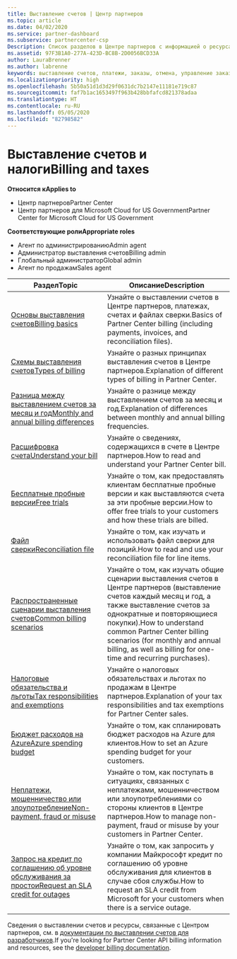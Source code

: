 ```yaml
---
title: Выставление счетов | Центр партнеров
ms.topic: article
ms.date: 04/02/2020
ms.service: partner-dashboard
ms.subservice: partnercenter-csp
Description: Список разделов в Центре партнеров с информацией о ресурсах для выставления счетов, счетах, выставлении счетов в рамках CSP и налогах.
ms.assetid: 97F3B1A0-277A-423D-BC8B-2D0056BCD33A
author: LauraBrenner
ms.author: labrenne
keywords: выставление счетов, платежи, заказы, отмена, управление заказами, неоплата, мошенничество, ненадлежащее использование, налоги, освобождение от уплаты налогов, файлы выверки, файл выверки
ms.localizationpriority: high
ms.openlocfilehash: 5b50a51d1d3d29f0631dc7b2147e11181e719c87
ms.sourcegitcommit: faf7b1ac1653497f963b428bbfafcd821378adaa
ms.translationtype: HT
ms.contentlocale: ru-RU
ms.lasthandoff: 05/05/2020
ms.locfileid: "82798582"
---
```

# <a name="billing-and-taxes"></a><span data-ttu-id="4bd0a-104">Выставление счетов и налоги</span><span class="sxs-lookup"><span data-stu-id="4bd0a-104">Billing and taxes</span></span>

<span data-ttu-id="4bd0a-105">**Относится к**</span><span class="sxs-lookup"><span data-stu-id="4bd0a-105">**Applies to**</span></span>

- <span data-ttu-id="4bd0a-106">Центр партнеров</span><span class="sxs-lookup"><span data-stu-id="4bd0a-106">Partner Center</span></span>
- <span data-ttu-id="4bd0a-107">Центр партнеров для Microsoft Cloud for US Government</span><span class="sxs-lookup"><span data-stu-id="4bd0a-107">Partner Center for Microsoft Cloud for US Government</span></span>

<span data-ttu-id="4bd0a-108">**Соответствующие роли**</span><span class="sxs-lookup"><span data-stu-id="4bd0a-108">**Appropriate roles**</span></span>

- <span data-ttu-id="4bd0a-109">Агент по администрированию</span><span class="sxs-lookup"><span data-stu-id="4bd0a-109">Admin agent</span></span>
- <span data-ttu-id="4bd0a-110">Администратор выставления счетов</span><span class="sxs-lookup"><span data-stu-id="4bd0a-110">Billing admin</span></span>
- <span data-ttu-id="4bd0a-111">Глобальный администратор</span><span class="sxs-lookup"><span data-stu-id="4bd0a-111">Global admin</span></span>
- <span data-ttu-id="4bd0a-112">Агент по продажам</span><span class="sxs-lookup"><span data-stu-id="4bd0a-112">Sales agent</span></span>

| <span data-ttu-id="4bd0a-113">Раздел</span><span class="sxs-lookup"><span data-stu-id="4bd0a-113">Topic</span></span> | <span data-ttu-id="4bd0a-114">Описание</span><span class="sxs-lookup"><span data-stu-id="4bd0a-114">Description</span></span> |
| ----- | ----------- |
| [<span data-ttu-id="4bd0a-115">Основы выставления счетов</span><span class="sxs-lookup"><span data-stu-id="4bd0a-115">Billing basics</span></span>](billing-basics.md) | <span data-ttu-id="4bd0a-116">Узнайте о выставлении счетов в Центре партнеров, платежах, счетах и файлах сверки.</span><span class="sxs-lookup"><span data-stu-id="4bd0a-116">Basics of Partner Center billing (including payments, invoices, and reconciliation files).</span></span> |
| [<span data-ttu-id="4bd0a-117">Схемы выставления счетов</span><span class="sxs-lookup"><span data-stu-id="4bd0a-117">Types of billing</span></span>](billing-different-types.md) | <span data-ttu-id="4bd0a-118">Узнайте о разных принципах выставления счетов в Центре партнеров.</span><span class="sxs-lookup"><span data-stu-id="4bd0a-118">Explanation of different types of billing in Partner Center.</span></span> |
| [<span data-ttu-id="4bd0a-119">Разница между выставлением счетов за месяц и год</span><span class="sxs-lookup"><span data-stu-id="4bd0a-119">Monthly and annual billing differences</span></span>](billing-annual-monthly.md) | <span data-ttu-id="4bd0a-120">Узнайте о разнице между выставлением счетов за месяц и год.</span><span class="sxs-lookup"><span data-stu-id="4bd0a-120">Explanation of differences between monthly and annual billing frequencies.</span></span> |
| [<span data-ttu-id="4bd0a-121">Расшифровка счета</span><span class="sxs-lookup"><span data-stu-id="4bd0a-121">Understand your bill</span></span>](read-your-bill.md) | <span data-ttu-id="4bd0a-122">Узнайте о сведениях, содержащихся в счете в Центре партнеров.</span><span class="sxs-lookup"><span data-stu-id="4bd0a-122">How to read and understand your Partner Center bill.</span></span> |
| [<span data-ttu-id="4bd0a-123">Бесплатные пробные версии</span><span class="sxs-lookup"><span data-stu-id="4bd0a-123">Free trials</span></span>](offer-your-customers-trials-of-microsoft-products.md) | <span data-ttu-id="4bd0a-124">Узнайте о том, как предоставлять клиентам бесплатные пробные версии и как выставляются счета за эти пробные версии.</span><span class="sxs-lookup"><span data-stu-id="4bd0a-124">How to offer free trials to your customers and how these trials are billed.</span></span> |
| [<span data-ttu-id="4bd0a-125">Файл сверки</span><span class="sxs-lookup"><span data-stu-id="4bd0a-125">Reconciliation file</span></span>](use-the-reconciliation-files.md) | <span data-ttu-id="4bd0a-126">Узнайте о том, как изучать и использовать файл сверки для позиций.</span><span class="sxs-lookup"><span data-stu-id="4bd0a-126">How to read and use your reconciliation file for line items.</span></span> |
| [<span data-ttu-id="4bd0a-127">Распространенные сценарии выставления счетов</span><span class="sxs-lookup"><span data-stu-id="4bd0a-127">Common billing scenarios</span></span>](common-billing-scenarios.md) | <span data-ttu-id="4bd0a-128">Узнайте о том, как изучать общие сценарии выставления счетов в Центре партнеров (выставление счетов каждый месяц и год, а также выставление счетов за однократные и повторяющиеся покупки).</span><span class="sxs-lookup"><span data-stu-id="4bd0a-128">How to understand common Partner Center billing scenarios (for monthly and annual billing, as well as billing for one-time and recurring purchases).</span></span> |
| [<span data-ttu-id="4bd0a-129">Налоговые обязательства и льготы</span><span class="sxs-lookup"><span data-stu-id="4bd0a-129">Tax responsibilities and exemptions</span></span>](tax-and-tax-exemptions.md) | <span data-ttu-id="4bd0a-130">Узнайте о налоговых обязательствах и льготах по продажам в Центре партнеров.</span><span class="sxs-lookup"><span data-stu-id="4bd0a-130">Explanation of your tax responsibilities and tax exemptions for Partner Center sales.</span></span> |
| [<span data-ttu-id="4bd0a-131">Бюджет расходов на Azure</span><span class="sxs-lookup"><span data-stu-id="4bd0a-131">Azure spending budget</span></span>](set-an-azure-spending-budget-for-your-customers.md) | <span data-ttu-id="4bd0a-132">Узнайте о том, как спланировать бюджет расходов на Azure для клиентов.</span><span class="sxs-lookup"><span data-stu-id="4bd0a-132">How to set an Azure spending budget for your customers.</span></span> |
| [<span data-ttu-id="4bd0a-133">Неплатежи, мошенничество или злоупотребление</span><span class="sxs-lookup"><span data-stu-id="4bd0a-133">Non-payment, fraud or misuse</span></span>](non-payment--fraud--or-misuse.md) | <span data-ttu-id="4bd0a-134">Узнайте о том, как поступать в ситуациях, связанных с неплатежами, мошенничеством или злоупотреблениями со стороны клиентов в Центре партнеров.</span><span class="sxs-lookup"><span data-stu-id="4bd0a-134">How to manage non-payment, fraud or misuse by your customers in Partner Center.</span></span> |
| [<span data-ttu-id="4bd0a-135">Запрос на кредит по соглашению об уровне обслуживания за простои</span><span class="sxs-lookup"><span data-stu-id="4bd0a-135">Request an SLA credit for outages</span></span>](request-credit.md) | <span data-ttu-id="4bd0a-136">Узнайте о том, как запросить у компании Майкрософт кредит по соглашению об уровне обслуживания для клиентов в случае сбоя службы.</span><span class="sxs-lookup"><span data-stu-id="4bd0a-136">How to request an SLA credit from Microsoft for your customers when there is a service outage.</span></span> |

<span data-ttu-id="4bd0a-137">Сведения о выставлении счетов и ресурсы, связанные с Центром партнеров, см. в [документации по выставлении счетов для разработчиков](https://docs.microsoft.com/partner-center/develop/manage-billing).</span><span class="sxs-lookup"><span data-stu-id="4bd0a-137">If you're looking for Partner Center API billing information and resources, see the [developer billing documentation](https://docs.microsoft.com/partner-center/develop/manage-billing).</span></span>
